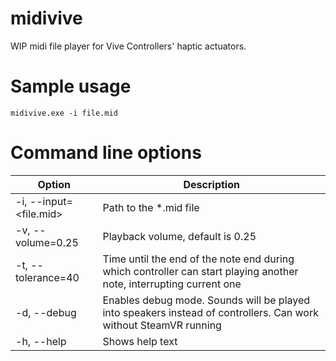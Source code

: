 # midivive
WIP midi file player for Vive Controllers' haptic actuators.

# Sample usage

`midivive.exe -i file.mid`

# Command line options
| Option                 | Description                                                                                                         |
|------------------------|---------------------------------------------------------------------------------------------------------------------|
| -i, --input=<file.mid> | Path to the *.mid file                                                                                              |
| -v, --volume=0.25      | Playback volume, default is 0.25                                                                                    |
| -t, --tolerance=40     | Time until the end of the note end during which controller can start playing another note, interrupting current one |
| -d, --debug            | Enables debug mode. Sounds will be played into speakers instead of controllers. Can work without SteamVR running    |
| -h, --help             | Shows help text                                                                                                     |
